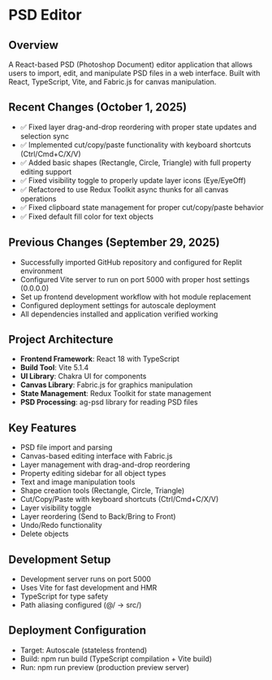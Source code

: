 # PSD Editor

## Overview
A React-based PSD (Photoshop Document) editor application that allows users to import, edit, and manipulate PSD files in a web interface. Built with React, TypeScript, Vite, and Fabric.js for canvas manipulation.

## Recent Changes (October 1, 2025)
- ✅ Fixed layer drag-and-drop reordering with proper state updates and selection sync
- ✅ Implemented cut/copy/paste functionality with keyboard shortcuts (Ctrl/Cmd+C/X/V)
- ✅ Added basic shapes (Rectangle, Circle, Triangle) with full property editing support
- ✅ Fixed visibility toggle to properly update layer icons (Eye/EyeOff)
- ✅ Refactored to use Redux Toolkit async thunks for all canvas operations
- ✅ Fixed clipboard state management for proper cut/copy/paste behavior
- ✅ Fixed default fill color for text objects

## Previous Changes (September 29, 2025)
- Successfully imported GitHub repository and configured for Replit environment
- Configured Vite server to run on port 5000 with proper host settings (0.0.0.0)
- Set up frontend development workflow with hot module replacement
- Configured deployment settings for autoscale deployment
- All dependencies installed and application verified working

## Project Architecture
- **Frontend Framework**: React 18 with TypeScript
- **Build Tool**: Vite 5.1.4 
- **UI Library**: Chakra UI for components
- **Canvas Library**: Fabric.js for graphics manipulation
- **State Management**: Redux Toolkit for state management
- **PSD Processing**: ag-psd library for reading PSD files

## Key Features
- PSD file import and parsing
- Canvas-based editing interface with Fabric.js
- Layer management with drag-and-drop reordering
- Property editing sidebar for all object types
- Text and image manipulation tools
- Shape creation tools (Rectangle, Circle, Triangle)
- Cut/Copy/Paste with keyboard shortcuts (Ctrl/Cmd+C/X/V)
- Layer visibility toggle
- Layer reordering (Send to Back/Bring to Front)
- Undo/Redo functionality
- Delete objects

## Development Setup
- Development server runs on port 5000
- Uses Vite for fast development and HMR
- TypeScript for type safety
- Path aliasing configured (@/ → src/)

## Deployment Configuration
- Target: Autoscale (stateless frontend)
- Build: npm run build (TypeScript compilation + Vite build)
- Run: npm run preview (production preview server)